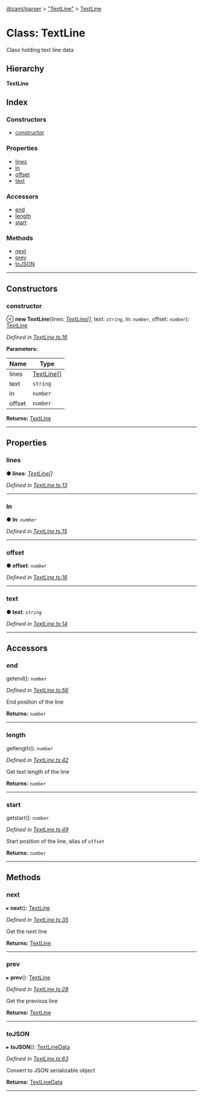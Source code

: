 [@zaml/parser](../README.md) > ["TextLine"](../modules/_textline_.md) > [TextLine](../classes/_textline_.textline.md)

# Class: TextLine

Class holding text line data

## Hierarchy

**TextLine**

## Index

### Constructors

* [constructor](_textline_.textline.md#constructor)

### Properties

* [lines](_textline_.textline.md#lines)
* [ln](_textline_.textline.md#ln)
* [offset](_textline_.textline.md#offset)
* [text](_textline_.textline.md#text)

### Accessors

* [end](_textline_.textline.md#end)
* [length](_textline_.textline.md#length)
* [start](_textline_.textline.md#start)

### Methods

* [next](_textline_.textline.md#next)
* [prev](_textline_.textline.md#prev)
* [toJSON](_textline_.textline.md#tojson)

---

## Constructors

<a id="constructor"></a>

###  constructor

⊕ **new TextLine**(lines: *[TextLine](_textline_.textline.md)[]*, text: *`string`*, ln: *`number`*, offset: *`number`*): [TextLine](_textline_.textline.md)

*Defined in [TextLine.ts:16](https://github.com/nexushubs/zaml-lang/blob/820ece7/packages/zaml-parser/src/TextLine.ts#L16)*

**Parameters:**

| Name | Type |
| ------ | ------ |
| lines | [TextLine](_textline_.textline.md)[] |
| text | `string` |
| ln | `number` |
| offset | `number` |

**Returns:** [TextLine](_textline_.textline.md)

___

## Properties

<a id="lines"></a>

###  lines

**● lines**: *[TextLine](_textline_.textline.md)[]*

*Defined in [TextLine.ts:13](https://github.com/nexushubs/zaml-lang/blob/820ece7/packages/zaml-parser/src/TextLine.ts#L13)*

___
<a id="ln"></a>

###  ln

**● ln**: *`number`*

*Defined in [TextLine.ts:15](https://github.com/nexushubs/zaml-lang/blob/820ece7/packages/zaml-parser/src/TextLine.ts#L15)*

___
<a id="offset"></a>

###  offset

**● offset**: *`number`*

*Defined in [TextLine.ts:16](https://github.com/nexushubs/zaml-lang/blob/820ece7/packages/zaml-parser/src/TextLine.ts#L16)*

___
<a id="text"></a>

###  text

**● text**: *`string`*

*Defined in [TextLine.ts:14](https://github.com/nexushubs/zaml-lang/blob/820ece7/packages/zaml-parser/src/TextLine.ts#L14)*

___

## Accessors

<a id="end"></a>

###  end

getend(): `number`

*Defined in [TextLine.ts:56](https://github.com/nexushubs/zaml-lang/blob/820ece7/packages/zaml-parser/src/TextLine.ts#L56)*

End position of the line

**Returns:** `number`

___
<a id="length"></a>

###  length

getlength(): `number`

*Defined in [TextLine.ts:42](https://github.com/nexushubs/zaml-lang/blob/820ece7/packages/zaml-parser/src/TextLine.ts#L42)*

Get text length of the line

**Returns:** `number`

___
<a id="start"></a>

###  start

getstart(): `number`

*Defined in [TextLine.ts:49](https://github.com/nexushubs/zaml-lang/blob/820ece7/packages/zaml-parser/src/TextLine.ts#L49)*

Start position of the line, alias of `offset`

**Returns:** `number`

___

## Methods

<a id="next"></a>

###  next

▸ **next**(): [TextLine](_textline_.textline.md)

*Defined in [TextLine.ts:35](https://github.com/nexushubs/zaml-lang/blob/820ece7/packages/zaml-parser/src/TextLine.ts#L35)*

Get the next line

**Returns:** [TextLine](_textline_.textline.md)

___
<a id="prev"></a>

###  prev

▸ **prev**(): [TextLine](_textline_.textline.md)

*Defined in [TextLine.ts:28](https://github.com/nexushubs/zaml-lang/blob/820ece7/packages/zaml-parser/src/TextLine.ts#L28)*

Get the previous line

**Returns:** [TextLine](_textline_.textline.md)

___
<a id="tojson"></a>

###  toJSON

▸ **toJSON**(): [TextLineData](../interfaces/_textline_.textlinedata.md)

*Defined in [TextLine.ts:63](https://github.com/nexushubs/zaml-lang/blob/820ece7/packages/zaml-parser/src/TextLine.ts#L63)*

Convert to JSON serializable object

**Returns:** [TextLineData](../interfaces/_textline_.textlinedata.md)

___

